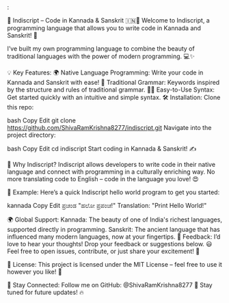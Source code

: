 :

🚀 Indiscript – Code in Kannada & Sanskrit 🇮🇳📜
Welcome to Indiscript, a programming language that allows you to write code in Kannada and Sanskrit! 🌟

I’ve built my own programming language to combine the beauty of traditional languages with the power of modern programming. 💻✨

💡 Key Features:
🌍 Native Language Programming: Write your code in Kannada and Sanskrit with ease!
🔑 Traditional Grammar: Keywords inspired by the structure and rules of traditional grammar.
🧑‍💻 Easy-to-Use Syntax: Get started quickly with an intuitive and simple syntax.
🛠 Installation:
Clone this repo:

bash
Copy
Edit
git clone https://github.com/ShivaRamKrishna8277/indiscript.git
Navigate into the project directory:

bash
Copy
Edit
cd indiscript
Start coding in Kannada & Sanskrit! ✍️

🎯 Why Indiscript?
Indiscript allows developers to write code in their native language and connect with programming in a culturally enriching way. No more translating code to English – code in the language you love! 😍

🎨 Example:
Here’s a quick Indiscript hello world program to get you started:

kannada
Copy
Edit
ಪ್ರಚಂಡ "ಹಲೋ ಪ್ರಪಂಚ!"
Translation: "Print Hello World!"

🌍 Global Support:
Kannada: The beauty of one of India's richest languages, supported directly in programming.
Sanskrit: The ancient language that has influenced many modern languages, now at your fingertips.
📣 Feedback:
I’d love to hear your thoughts! Drop your feedback or suggestions below. 😃 Feel free to open issues, contribute, or just share your excitement! 🎉

📝 License:
This project is licensed under the MIT License – feel free to use it however you like! 🎨

🌟 Stay Connected:
Follow me on GitHub: @ShivaRamKrishna8277 🐙
Stay tuned for future updates! 🔥
